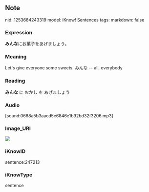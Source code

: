 ## Note
nid: 1253684243319
model: iKnow! Sentences
tags: 
markdown: false

### Expression
<b>みんな</b>にお菓子をあげましょう。

### Meaning
Let's give everyone some sweets.
みんな -- all, everybody

### Reading
<b>みんな</b> に おかし を あげましょう

### Audio
[sound:0668a5b3aacd5e6846e1b92bd32f3206.mp3]

### Image_URI
<img src="d30d31fed10e3066447478ac2ac9e99e.jpg">

### iKnowID
sentence:247213

### iKnowType
sentence
